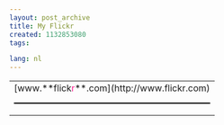 ```yaml
---
layout: post_archive
title: My Flickr
created: 1132853080
tags:

lang: nl
---
```

<!-- Start of Flickr Badge --><style type="text/css">#flickr_badge_source_txt {padding:0; font: 11px Arial, Helvetica, Sans serif; color:#000000;}#flickr_badge_icon {display:block !important; margin:0 !important; border: 1px solid rgb(0, 0, 0) !important;}#flickr_icon_td {padding:0 5px 0 0 !important;}.flickr_badge_image {text-align:center !important;}.flickr_badge_image img {border: 1px solid black !important;}#flickr_www {display:block; padding:0 10px 0 10px !important; font: 11px Arial, Helvetica, Sans serif !important; color:#3993ff !important;}#flickr_badge_uber_wrapper a:hover,#flickr_badge_uber_wrapper a:link,#flickr_badge_uber_wrapper a:active,#flickr_badge_uber_wrapper a:visited {text-decoration:none !important; background:inherit !important;color:#FF0033;}#flickr_badge_wrapper {border: solid 1px #000000}#flickr_badge_source {padding:0 !important; font: 11px Arial, Helvetica, Sans serif !important; color:#000000 !important;}</style><table id="flickr_badge_uber_wrapper" cellpadding="0" cellspacing="10" border="0"><tr><td>[www.**flick<span style="color:#ff1c92">r</span>**.com](http://www.flickr.com)<table cellpadding="0" cellspacing="10" border="0" id="flickr_badge_wrapper" /><script type="text/javascript" src="http://www.flickr.com/badge_code_v2.gne?count=3&display=random&size=m&layout=v&source=user&user=51035552941%40N01"></script></td></tr></table><!-- End of Flickr Badge -->
